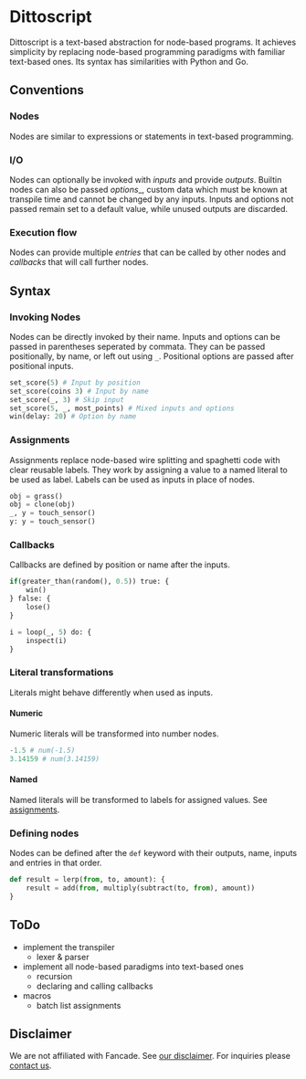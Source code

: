 # Dittoscript

Dittoscript is a text-based abstraction for node-based programs. It achieves
simplicity by replacing node-based programming paradigms with familiar
text-based ones. Its syntax has similarities with Python and Go.

## Conventions

### Nodes

Nodes are similar to expressions or statements in text-based programming.

### I/O

Nodes can optionally be invoked with _inputs_ and provide _outputs_. Builtin
nodes can also be passed _options__, custom data which must be known at transpile time and cannot be changed by any
inputs. Inputs and options not passed remain set to a default value, while
unused outputs are discarded.

### Execution flow

Nodes can provide multiple _entries_ that can be called by other nodes and
_callbacks_ that will call further nodes.

## Syntax

### Invoking Nodes

Nodes can be directly invoked by their name. Inputs and options can be passed
in parentheses seperated by commata. They can be passed positionally, by name,
or left out using `_`. Positional options are passed after positional inputs.

```py
set_score(5) # Input by position
set_score(coins 3) # Input by name
set_score(_, 3) # Skip input
set_score(5, _, most_points) # Mixed inputs and options
win(delay: 20) # Option by name
```

### Assignments

Assignments replace node-based wire splitting and spaghetti code with clear
reusable labels. They work by assigning a value to a named literal to be used as label. Labels can be used as inputs in place of nodes.

```py
obj = grass()
obj = clone(obj)
_, y = touch_sensor()
y: y = touch_sensor()
```

### Callbacks

Callbacks are defined by position or name after the inputs.

```py
if(greater_than(random(), 0.5)) true: {
    win()
} false: {
    lose()
}

i = loop(_, 5) do: {
    inspect(i)
}
```

### Literal transformations

Literals might behave differently when used as inputs.

#### Numeric

Numeric literals will be transformed into number nodes.

```py
-1.5 # num(-1.5)
3.14159 # num(3.14159)
```

#### Named

Named literals will be transformed to labels for assigned values. See [assignments](#assignments).

### Defining nodes

Nodes can be defined after the `def` keyword with their outputs, name, inputs
and entries in that order.

```py
def result = lerp(from, to, amount): {
    result = add(from, multiply(subtract(to, from), amount))
}
```

## ToDo

- implement the transpiler
  - lexer & parser
- implement all node-based paradigms into text-based ones
  - recursion
  - declaring and calling callbacks
- macros
  - batch list assignments

## Disclaimer

We are not affiliated with Fancade. See
[our disclaimer](https://cade.party/disclaimer). For inquiries please
[contact us](https://cade.party/contact).
